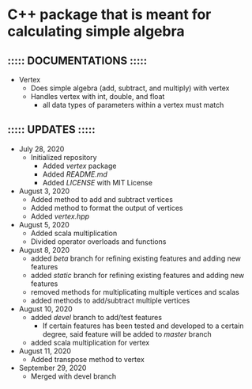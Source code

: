 # C++ package that is meant for calculating simple algebra
## ::::: DOCUMENTATIONS :::::
- Vertex
    - Does simple algebra (add, subtract, and multiply) with vertex
    - Handles vertex with int, double, and float
        - all data types of parameters within a vertex must match

## ::::: UPDATES :::::
- July 28, 2020
    - Initialized repository
        - Added <i>vertex</i> package
        - Added <i>README.md</i>
        - Added <i>LICENSE</i> with MIT License
- August 3, 2020
    - Added method to add and subtract vertices
    - Added method to format the output of vertices
    - Added <i>vertex.hpp</i>
- August 5, 2020
    - Added scala multiplication
    - Divided operator overloads and functions
- August 8, 2020
    - added <i>beta</i> branch for refining existing features and adding new features
    - added <i>static</i> branch for refining existing features and adding new features
    - removed methods for multiplicating multiple vertices and scalas
    - added methods to add/subtract multiple vertices
- August 10, 2020
    - added <i>devel</i> branch to add/test features
        - If certain features has been tested and developed to a certain degree, said feature will be added to <i>master</i> branch
    - added scala multiplication for vertex
- August 11, 2020
    - Added transpose method to vertex
- September 29, 2020
    - Merged with devel branch
